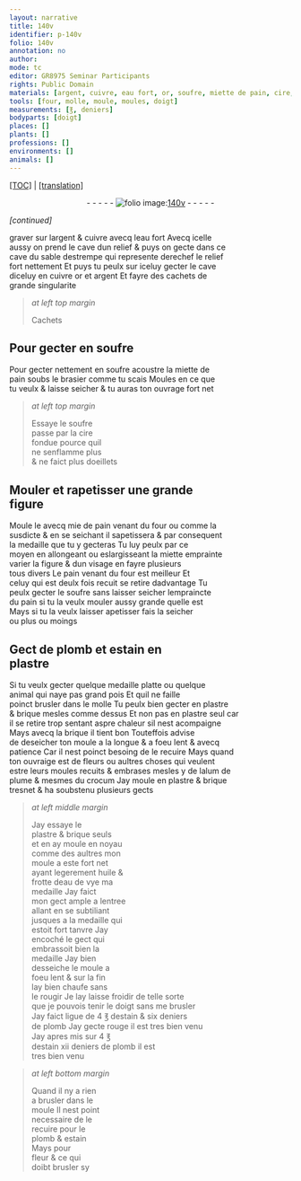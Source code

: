 ```yaml
---
layout: narrative
title: 140v
identifier: p-140v
folio: 140v
annotation: no
author:
mode: tc
editor: GR8975 Seminar Participants
rights: Public Domain
materials: [argent, cuivre, eau fort, or, soufre, miette de pain, cire, mie de pain, miette, pain, plomb, estain, plastre, brique, alum de plume, crocum, huile, eau de vye]
tools: [four, molle, moule, moules, doigt]
measurements: [℥, deniers]
bodyparts: [doigt]
places: []
plants: []
professions: []
environments: []
animals: []
---
```


<p><a href="{{ site.baseurl }}/diplomatic/">[TOC]</a> | <a href="{{ site.baseurl }}/texts/p-140v_tl/" target="_blank">[translation]</a></p><div class="folio" align="center">- - - - - <a href="http://gallica.bnf.fr/ark:/12148/btv1b10500001g/f286.item.r=" target="_blank"><img src="https://cu-mkp.github.io/2017-workshop-edition/assets/photo-icon.png" alt="folio image: " style="display:inline-block; margin-bottom:-3px;"/>140v</a> - - - - - </div>  
 
*[continued]*
  
 graver sur l<span class="m">argent</span> & <span class="m">cuivre</span> avecq l<span class="m">eau fort</span> Avecq icelle<br/> aussy on prend le cave dun relief & puys on gecte dans ce<br/> cave du sable destrempe qui represente derechef le relief<br/> fort nettem<span class="exp">ent</span> Et puys tu peulx sur iceluy gecter le cave<br/> diceluy en <span class="m">cuivre</span> <span class="m">or</span> et <span class="m">argent</span> Et fayre des cachets de<br/> grande singularite
 
> *at left top margin*
> 
> 
>   Cachets 
 
 
  

## Pour gecter en <span class="m">soufre</span>

 
 Pour gecter nettement en <span class="m">soufre</span> acoustre la <span class="m">miette de<br/> pain</span> soubs le brasier comme tu scais Moules en ce que<br/> tu veulx & laisse seicher & tu auras ton ouvrage fort net
 
> *at left top margin*
> 
> 
>   Essaye le <span class="m">soufre</span><br/> passe par la <span class="m">cire</span><br/> fondue pource quil<br/> ne senflamme plus<br/> & ne faict plus doeillets
 
 
  

## Mouler et rapetisser une grande<br/> figure

 
 Moule le avecq <span class="m">mie de pain</span> venant du <span class="tl">four</span> ou co<span class="exp">mm</span>e la<br/> susdicte & en se seichant il sapetissera & par consequent<br/> la medaille que tu y gecteras Tu <span class="del">luy</span> peulx par ce<br/> moyen en allongeant ou eslargisseant la <span class="m">miette</span> emprainte<br/> varier la figure & dun visage en fayre plusieurs<br/> tous divers Le <span class="m">pain</span> venant du <span class="tl">four</span> est meilleur Et<br/> celuy qui est deulx fois recuit se retire dadvantage Tu<br/> peulx gecter le <span class="m">soufre</span> sans laisser seicher lempraincte<br/> du <span class="m">pain</span> si tu la veulx mouler aussy grande quelle est<br/> Mays si tu la veulx laisser apetisser fais la seicher<br/> ou plus ou moings
 
 
  

## Gect de <span class="m">plomb</span> et <span class="m">estain</span> en<br/> <span class="m">plastre</span>

 
 Si tu veulx gecter quelque medaille platte ou quelque<br/> animal qui naye pas grand pois Et quil ne faille<br/> poinct brusler dans le <span class="tl">molle</span> Tu peulx bien gecter en <span class="m">plastre</span><br/> & <span class="m">brique</span> mesles co<span class="exp">mm</span>e dessus Et non pas en <span class="m">plastre</span> seul car<br/> il se retire trop sentant aspre chaleur sil nest acompaigne<br/> Mays avecq la <span class="m">brique</span> il tient bon Touteffois advise<br/> de deseicher ton <span class="tl">moule</span> a la longue & a foeu lent & avecq<br/> patience Car il nest poinct besoing de le recuire Mays qua<span class="exp">n</span>d<br/> ton ouvraige est de fleurs ou aultres choses qui veulent<br/> <span class="del">estre</span> leurs <span class="tl">moules</span> recuits & embrases mesles y de l<span class="m">alum de<br/> plume</span> & mesmes du <span class="m">crocum</span> Jay moule en <span class="m">plastre</span> & <span class="m">brique</span><br/> tresnet & ha soubstenu plusieurs gects
 
> *at left middle margin*
> 
> 
>   Jay essaye le<br/> <span class="m">plastre</span> & <span class="m">brique</span> seuls<br/> et en ay moule en noyau<br/> co<span class="exp">mm</span>e des aultres mon<br/> moule a este fort net<br/> ayant legerem<span class="exp">ent</span> <span class="m">huile</span> &<br/> frotte d<span class="m">eau de vye</span> ma<br/> medaille Jay faict<br/> mon gect ample a lentree<br/> allant en se subtiliant<br/> jusques a la medaille qui<br/> estoit fort tanvre Jay<br/> encoché le gect qui<br/> embrassoit bien la<br/> medaille Jay bien<br/> desseiche le <span class="tl">moule</span> a<br/> foeu lent & sur la fin<br/> lay bien chaufe sans<br/> le rougir Je lay laisse froidir <span class="sn">de telle sorte<br/> que je pouvois tenir le <span class="tl"><span class="bp">doigt</span></span> sans me brusler</span><br/> Jay faict ligue de 4 <span class="ms">℥</span> d<span class="m">estain</span> & six <span class="ms">deniers</span><br/> de <span class="m">plomb</span> Jay gecte rouge il est tres bien venu<br/> Jay apres mis sur 4 <span class="ms">℥</span><br/> d<span class="m">estain</span> xii <span class="ms">deniers</span> de <span class="m">plomb</span> il est<br/> tres bien venu
 
> *at left bottom margin*
> 
> 
>   Quand il ny a rien<br/> a brusler dans le<br/> <span class="tl">moule</span> Il nest point<br/> necessaire de le<br/> recuire pour le<br/> <span class="m">plomb</span> & <span class="m">estain</span><br/> Mays pour<br/> fleur & ce qui<br/> doibt brusler sy
 
